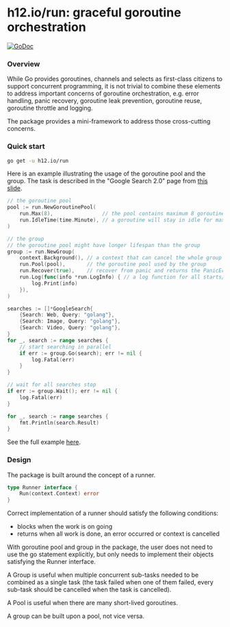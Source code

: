 h12.io/run: graceful goroutine orchestration
============================================

[![GoDoc](https://godoc.org/h12.io/run?status.svg)](https://godoc.org/h12.io/run)

### Overview

While Go provides goroutines, channels and selects as first-class citizens to
support concurrent programming, it is not trivial to combine these elements
to address important concerns of goroutine orchestration, e.g. error handling,
panic recovery, goroutine leak prevention, goroutine reuse, goroutine throttle
and logging.

The package provides a mini-framework to address those cross-cutting concerns.

### Quick start

```bash
go get -u h12.io/run
```

Here is an example illustrating the usage of the goroutine pool and the group.
The task is described in the "Google Search 2.0" page from [this slide](https://talks.golang.org/2012/concurrency.slide#46).

```go
// the goroutine pool
pool := run.NewGoroutinePool(
	run.Max(8),                // the pool contains maximum 8 goroutines
	run.IdleTime(time.Minute), // a goroutine will stay in idle for maximum 1 minute before exiting
)

// the group
// the goroutine pool might have longer lifespan than the group
group := run.NewGroup(
	context.Background(), // a context that can cancel the whole group
	run.Pool(pool),       // the goroutine pool used by the group
	run.Recover(true),    // recover from panic and returns the PanicError
	run.Log(func(info *run.LogInfo) { // a log function for all starts/stops
		log.Print(info)
	}),
)

searches := []*GoogleSearch{
	{Search: Web, Query: "golang"},
	{Search: Image, Query: "golang"},
	{Search: Video, Query: "golang"},
}
for _, search := range searches {
	// start searching in parallel
	if err := group.Go(search); err != nil {
		log.Fatal(err)
	}
}

// wait for all searches stop
if err := group.Wait(); err != nil {
	log.Fatal(err)
}

for _, search := range searches {
	fmt.Println(search.Result)
}
```

See the full example [here](example/search/main.go).

### Design

The package is built around the concept of a runner.

```go
type Runner interface {
	Run(context.Context) error
}
```

Correct implementation of a runner should satisfy the following conditions:

* blocks when the work is on going
* returns when all work is done, an error occurred or context is cancelled

With goroutine pool and group in the package, the user does not need to use
the go statement explicitly, but only needs to implement their objects
satisfying the Runner interface.

A Group is useful when multiple concurrent sub-tasks needed to be combined as
a single task (the task failed when one of them failed, every sub-task should be
cancelled when the task is cancelled).

A Pool is useful when there are many short-lived goroutines.

A group can be built upon a pool, not vice versa.
